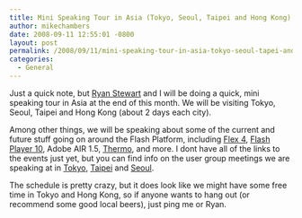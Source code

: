 ```yaml
---
title: Mini Speaking Tour in Asia (Tokyo, Seoul, Taipei and Hong Kong)
author: mikechambers
date: 2008-09-11 12:55:01 -0800
layout: post
permalink: /2008/09/11/mini-speaking-tour-in-asia-tokyo-seoul-tapei-and-hong-kong/
categories:
  - General
---
```



Just a quick note, but [Ryan Stewart][1] and I will be doing a quick, mini speaking tour in Asia at the end of this month. We will be visiting Tokyo, Seoul, Taipei and Hong Kong (about 2 days each city).  
<!--more-->

  
Among other things, we will be speaking about some of the current and future stuff going on around the Flash Platform, including [Flex 4][2], [Flash Player 10][3], Adobe AIR 1.5, [Thermo][4], and more. I dont have all of the links to the events just yet, but you can find info on the user group meetings we are speaking at in [Tokyo][5], [Taipei][6] and [Seoul][7].

The schedule is pretty crazy, but it does look like we might have some free time in Tokyo and Hong Kong, so if anyone wants to hang out (or recommend some good local beers), just ping me or Ryan.

 [1]: http://blog.digitalbackcountry.com/
 [2]: http://www.mikechambers.com/blog/2008/08/27/everything-there-is-to-know-about-flex-4-gumbo/
 [3]: http://labs.adobe.com/technologies/flashplayer10/
 [4]: http://labs.adobe.com/wiki/index.php/Thermo
 [5]: http://www.fxug.net/
 [6]: http://www.myadobe.com.tw/2008/Event-1.asp?EvenSectionID=228&EventType=AIR&MyARCBonus=10
 [7]: http://adobeflex.co.kr/iwt/blog/blog.php?tn=flex&id=184